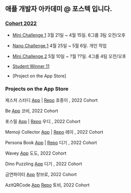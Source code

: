 ## 애플 개발자 아카데미 @ 포스텍 입니다.

### [Cohort 2022](https://github.com/orgs/DeveloperAcademy-POSTECH/teams/cohort2022)
 
 * [Mini Challenge 1](https://github.com/orgs/DeveloperAcademy-POSTECH/teams/minichallenge1_2022) 3월 21일 ~ 4월 15일. 6그룹 3팀 오전/오후

 * [Nano Challenge 1](https://github.com/DeveloperAcademy-POSTECH/.github/blob/main/2022Cohort/Nano1.md) 4월 25일 ~ 5월 6일. 개인 작업

 * [Mini Challenge 2](https://github.com/orgs/DeveloperAcademy-POSTECH/teams/minichallenge2_2022) 5월 10일 ~ ?월 ??일. 4그룹 4팀 오전/오후

 * [Student Winner 11](https://github.com/DeveloperAcademy-POSTECH/.github/blob/main/2022Cohort/WWDCStudentWinners.md)

 * [Project on the App Store]


### Projects on the App Store

제스처 스터디 [App](https://apps.apple.com/kr/app/gesture-study/id1622544534) | 
[Repo](https://github.com/HoJongPARK/Gesture-Study)
호종이 , 2022 Cohort

Be [App](https://apps.apple.com/kr/app/be/id1622128837) 코비, 2022 Cohort

포스밀 [App](https://apps.apple.com/kr/app/%ED%8F%AC%EC%8A%A4%EB%B0%80/id1622795136) | 
[Repo](https://github.com/insub4067/POSMeal-POSTECH-Cafeteria-Menu-Widget-App-)
우디 , 2022 Cohort

Memoji Collector [App](https://apps.apple.com/kr/app/id1624912168) | 
[Repo](https://github.com/moonjs0113/MemojiCollector)
레이 , 2022 Cohort

Persona Book [App](https://apps.apple.com/us/app/페르소나-북/id1625439426) |
[Repo](https://github.com/pagh2322/personality_memo_book)
디기 , 2022 Cohort

Wavey [App](https://apps.apple.com/kr/app/wavey/id1625809848) 도도, 2022 Cohort

Dino Puzzling [App](https://apps.apple.com/kr/app/dino-puzzling/id1626649817) 디기 , 2022 Cohort

금연파이터 [App](https://apps.apple.com/kr/app/금연파이터/id1625868653) 창브로, 2022 Cohort

AzitQRCode [App](https://apps.apple.com/kr/app/azitqrcode/id1625920012) [Repo](https://github.com/DeveloperAcademy-POSTECH/AzitQRCode) 토비, 2022 Cohort



